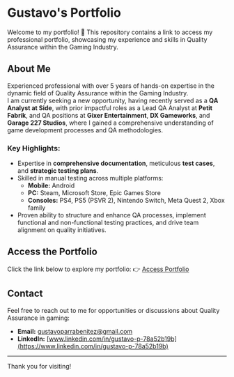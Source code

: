 # Gustavo's Portfolio

Welcome to my portfolio! 🚀 This repository contains a link to access my professional portfolio, showcasing my experience and skills in Quality Assurance within the Gaming Industry.

## About Me
Experienced professional with over 5 years of hands-on expertise in the dynamic field of Quality Assurance within the Gaming Industry.  
I am currently seeking a new opportunity, having recently served as a **QA Analyst at Side**, with prior impactful roles as a Lead QA Analyst at **Petit Fabrik**, and QA positions at **Gixer Entertainment**, **DX Gameworks**, and **Garage 227 Studios**, where I gained a comprehensive understanding of game development processes and QA methodologies.  

### Key Highlights:
- Expertise in **comprehensive documentation**, meticulous **test cases**, and **strategic testing plans**.
- Skilled in manual testing across multiple platforms:
  - **Mobile:** Android
  - **PC:** Steam, Microsoft Store, Epic Games Store
  - **Consoles:** PS4, PS5 (PSVR 2), Nintendo Switch, Meta Quest 2, Xbox family
- Proven ability to structure and enhance QA processes, implement functional and non-functional testing practices, and drive team alignment on quality initiatives.

## Access the Portfolio
Click the link below to explore my portfolio:
👉 [Access Portfolio](https://gparrabenitez.github.io/PortfolioWebsite/)

## Contact
Feel free to reach out to me for opportunities or discussions about Quality Assurance in gaming:
- **Email:** gustavoparrabenitez@gmail.com
- **LinkedIn:** [www.linkedin.com/in/gustavo-p-78a52b19b](https://www.linkedin.com/in/gustavo-p-78a52b19b)

---

Thank you for visiting!
